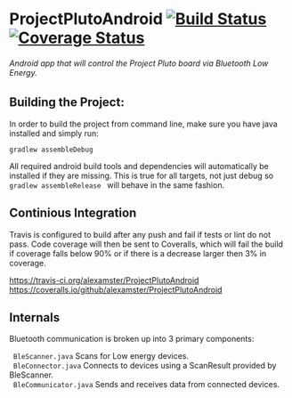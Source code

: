 #  ProjectPlutoAndroid [![Build Status](https://travis-ci.org/alexamster/ProjectPlutoAndroid.svg?branch=master)](https://travis-ci.org/alexamster/ProjectPlutoAndroid) [![Coverage Status](https://coveralls.io/repos/github/alexamster/ProjectPlutoAndroid/badge.svg?branch=master)](https://coveralls.io/github/alexamster/ProjectPlutoAndroid?branch=master)

###### Android app that will control the Project Pluto board via Bluetooth Low Energy.

## Building the Project:

In order to build the project from command line, make sure you have java installed and simply run:

```
gradlew assembleDebug
```

All required android build tools and dependencies will automatically be installed if they are missing. This is true for all targets, not just debug so ```gradlew assembleRelease ``` will behave in the same fashion.

## Continious Integration

Travis is configured to build after any push and fail if tests or lint do not pass. Code coverage will then be sent to Coveralls, which will fail the build if coverage falls below 90% or if there is a decrease larger then 3% in coverage.

https://travis-ci.org/alexamster/ProjectPlutoAndroid  
https://coveralls.io/github/alexamster/ProjectPlutoAndroid

## Internals

Bluetooth communication is broken up into 3 primary components:

``` BleScanner.java``` Scans for Low energy devices.  
``` BleConnector.java``` Connects to devices using a ScanResult provided by BleScanner.  
``` BleCommunicator.java``` Sends and receives data from connected devices.  
